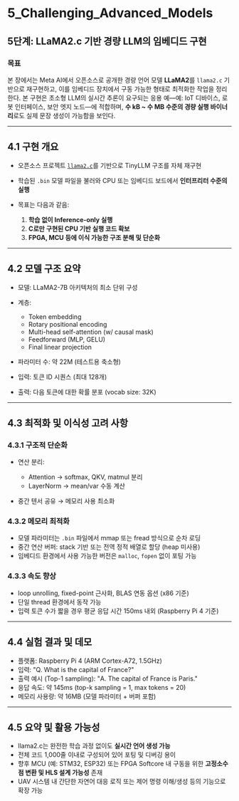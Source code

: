 # 5\_Challenging\_Advanced\_Models

## 5단계: LLaMA2.c 기반 경량 LLM의 임베디드 구현

### 목표

본 장에서는 Meta AI에서 오픈소스로 공개한 경량 언어 모델 **LLaMA2**를 `llama2.c` 기반으로 재구현하고, 이를 임베디드 장치에서 구동 가능한 형태로 최적화한 작업을 정리한다. 본 구현은 초소형 LLM의 실시간 추론이 요구되는 응용 예—예: IoT 디바이스, 로봇 인터페이스, 보안 엣지 노드—에 적합하며, **수 kB \~ 수 MB 수준의 경량 실행 바이너리**로도 실제 문장 생성이 가능함을 보인다.

---

## 4.1 구현 개요

* 오픈소스 프로젝트 [`llama2.c`](https://github.com/karpathy/llama2.c)를 기반으로 TinyLLM 구조를 자체 재구현
* 학습된 `.bin` 모델 파일을 불러와 CPU 또는 임베디드 보드에서 **인터프리터 수준의 실행**
* 목표는 다음과 같음:

  1. **학습 없이 Inference-only 실행**
  2. **C로만 구현된 CPU 기반 실행 코드 확보**
  3. **FPGA, MCU 등에 이식 가능한 구조 분해 및 단순화**

---

## 4.2 모델 구조 요약

* 모델: LLaMA2-7B 아키텍처의 최소 단위 구성

* 계층:

  * Token embedding
  * Rotary positional encoding
  * Multi-head self-attention (w/ causal mask)
  * Feedforward (MLP, GELU)
  * Final linear projection

* 파라미터 수: 약 22M (테스트용 축소형)

* 입력: 토큰 ID 시퀀스 (최대 128개)

* 출력: 다음 토큰에 대한 확률 분포 (vocab size: 32K)

---

## 4.3 최적화 및 이식성 고려 사항

### 4.3.1 구조적 단순화

* 연산 분리:

  * Attention → softmax, QKV, matmul 분리
  * LayerNorm → mean/var 수동 계산
* 중간 텐서 공유 → 메모리 사용 최소화

### 4.3.2 메모리 최적화

* 모델 파라미터는 `.bin` 파일에서 mmap 또는 fread 방식으로 순차 로딩
* 중간 연산 버퍼: stack 기반 또는 전역 정적 배열로 할당 (heap 미사용)
* 임베디드 환경에서 사용 가능한 버전은 `malloc`, `fopen` 없이 포팅 가능

### 4.3.3 속도 향상

* loop unrolling, fixed-point 근사화, BLAS 연동 옵션 (x86 기준)
* 단일 thread 환경에서 동작 가능
* 입력 토큰 수가 짧을 경우 평균 응답 시간 150ms 내외 (Raspberry Pi 4 기준)

---

## 4.4 실험 결과 및 데모

* 플랫폼: Raspberry Pi 4 (ARM Cortex-A72, 1.5GHz)
* 입력: "Q. What is the capital of France?"
* 출력 예시 (Top-1 sampling): "A. The capital of France is Paris."
* 응답 속도: 약 145ms (top-k sampling = 1, max tokens = 20)
* 메모리 사용량: 약 16MB (모델 파라미터 + 버퍼 포함)

---

## 4.5 요약 및 활용 가능성

* llama2.c는 완전한 학습 과정 없이도 **실시간 언어 생성 가능**
* 전체 코드 1,000줄 이내로 구성되어 있어 포팅 및 디버깅 용이
* 향후 MCU (예: STM32, ESP32) 또는 FPGA Softcore 내 구동을 위한 **고정소수점 변환 및 HLS 설계 가능성** 존재
* UAV 시스템 내 간단한 자연어 대응 로직 또는 제어 명령 이해/생성 등의 기능으로 확장 가능

